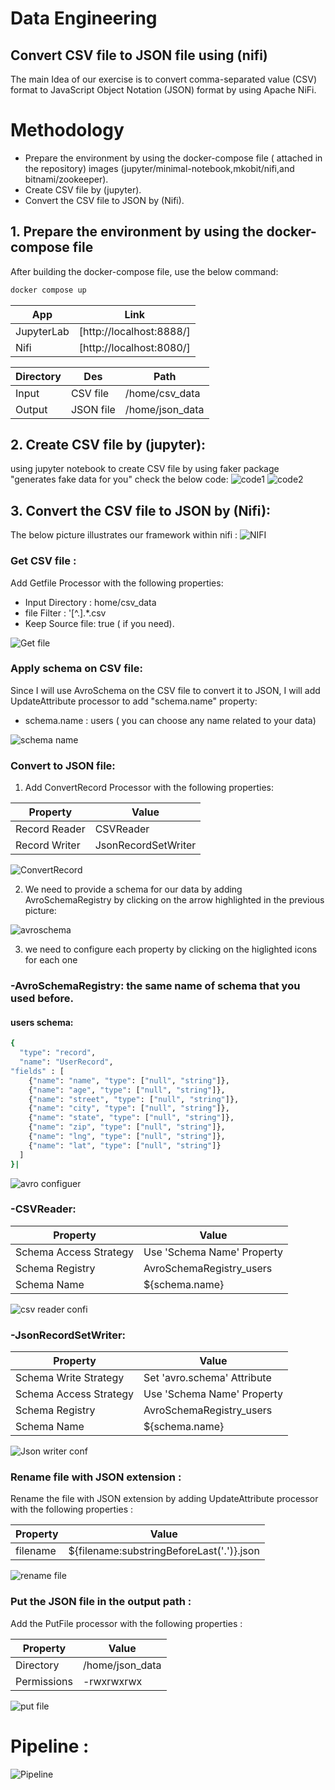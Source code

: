 # Data Engineering
## Convert CSV file to JSON file using (nifi)

The main Idea of our exercise is to convert comma-separated value (CSV) format to JavaScript Object Notation (JSON) format by using Apache NiFi.

# Methodology

- Prepare the environment by using the docker-compose file ( attached in the repository) images (jupyter/minimal-notebook,mkobit/nifi,and bitnami/zookeeper).
- Create CSV file by (jupyter).
- Convert the CSV file to JSON by (Nifi).

## 1. Prepare the environment by using the docker-compose file

After building the docker-compose file, use the below command:
```sh
docker compose up
```
| App | Link |
| ------ | ------ |
| JupyterLab | [http://localhost:8888/]|
| Nifi| [http://localhost:8080/]|

| Directory | Des | Path |
| ------ | -------  | ------ |
| Input | CSV file |/home/csv_data|
| Output| JSON file |/home/json_data|

## 2. Create CSV file by (jupyter):
using jupyter notebook to create CSV file by using faker package "generates fake data for you" check the below code:
![code1](https://user-images.githubusercontent.com/102326351/170957435-e31f9fef-973b-427b-9627-a9dbd9564f7b.PNG)
![code2](https://user-images.githubusercontent.com/102326351/170957804-fbfd27d4-65a8-4935-8f7e-0a10e77f9288.PNG)

## 3. Convert the CSV file to JSON by (Nifi):
The below picture illustrates our framework within nifi :
![NIFI](https://user-images.githubusercontent.com/102326351/170964015-75d14b4f-755c-44b6-a220-7a956d113858.PNG)

### Get CSV file :
Add Getfile Processor with the following properties:

- Input Directory : home/csv_data
- file Filter : '[^\.].*.csv
- Keep Source file: true ( if you need).

![Get file](https://user-images.githubusercontent.com/102326351/170966634-7fe21c32-9f64-45a4-ae0b-0e41a26ec7e7.PNG)

### Apply schema on CSV file:
Since I will use AvroSchema on the CSV file to convert it to JSON, I will add UpdateAttribute  processor to add "schema.name" property:

- schema.name : users ( you can choose any name related to your data)

![schema name](https://user-images.githubusercontent.com/102326351/170968433-1a798073-f274-4e9e-aed7-5ccb119bd909.PNG)

### Convert to JSON file:

1. Add ConvertRecord Processor with the following properties:

| Property | Value |
| ------ | ------ |
| Record Reader |CSVReader|
| Record Writer|JsonRecordSetWriter|


![ConvertRecord](https://user-images.githubusercontent.com/102326351/170970601-88642888-0d4a-4174-9d55-7cae4d88293c.PNG)

2. We need to provide a schema for our data by adding AvroSchemaRegistry by clicking on the arrow highlighted in the previous picture:

![avroschema](https://user-images.githubusercontent.com/102326351/170972018-6ad1c641-3366-4a33-8d75-8e624147d8e1.PNG)

3. we need to configure each property by clicking on the higlighted icons for each one

### -AvroSchemaRegistry: the same name of schema that you used before. 

#### users schema:

```sh
{
  "type": "record",
  "name": "UserRecord",
"fields" : [
    {"name": "name", "type": ["null", "string"]},
    {"name": "age", "type": ["null", "string"]},
    {"name": "street", "type": ["null", "string"]},
    {"name": "city", "type": ["null", "string"]},
    {"name": "state", "type": ["null", "string"]},
    {"name": "zip", "type": ["null", "string"]},
    {"name": "lng", "type": ["null", "string"]},
    {"name": "lat", "type": ["null", "string"]}
  ]
}|
```
![avro configuer](https://user-images.githubusercontent.com/102326351/170973343-804fba4d-89d9-4388-b8cb-f98f687dfefa.PNG)

### -CSVReader: 

| Property | Value |
| ------ | ------ |
| Schema Access Strategy |Use 'Schema Name' Property|
| Schema Registry|AvroSchemaRegistry_users|
| Schema Name|${schema.name}|

![csv reader confi](https://user-images.githubusercontent.com/102326351/170975002-685e194e-38a4-4557-a188-58887753d2b6.PNG)

### -JsonRecordSetWriter: 

| Property | Value |
| ------ | ------ |
| Schema Write Strategy |Set 'avro.schema' Attribute|
| Schema Access Strategy|Use 'Schema Name' Property|
| Schema Registry|AvroSchemaRegistry_users|
| Schema Name|${schema.name}|

![Json writer conf](https://user-images.githubusercontent.com/102326351/170975535-1609e741-600b-4b0b-a28f-024175c981f4.PNG)


### Rename file with JSON extension :
Rename the file with JSON extension by adding UpdateAttribute processor with the following properties :

| Property | Value |
| ------ | ------ |
| filename |${filename:substringBeforeLast('.')}.json|

![rename file](https://user-images.githubusercontent.com/102326351/170977459-d470f351-764b-48ad-912e-09e292b43785.PNG)


### Put the JSON file in the output path :
Add the PutFile processor with the following properties :

| Property | Value |
| ------ | ------ |
| Directory |/home/json_data|
| Permissions |-rwxrwxrwx|

![put file](https://user-images.githubusercontent.com/102326351/170978379-d9415973-23b2-406e-88f4-277aed4d60cb.PNG)


# Pipeline :

![Pipeline](https://user-images.githubusercontent.com/102326351/170978717-fbe2e523-3ddf-43ad-a7a3-68f38e326afe.PNG)
